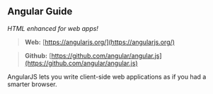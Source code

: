 ## Angular Guide
*HTML enhanced for web apps!*

> **Web:** [https://angularjs.org/](https://angularjs.org/)

> **Github:** [https://github.com/angular/angular.js](https://github.com/angular/angular.js)

AngularJS lets you write client-side web applications as if you had a smarter browser.
